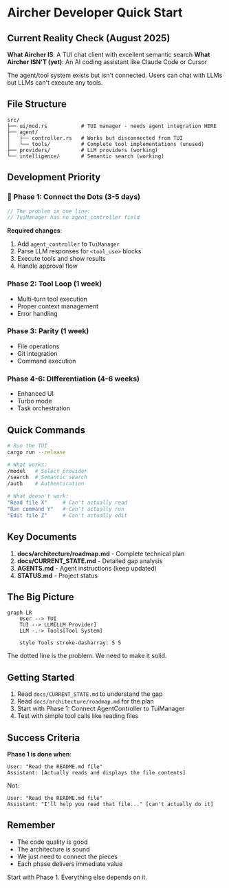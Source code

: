 # Aircher Developer Quick Start

## Current Reality Check (August 2025)

**What Aircher IS**: A TUI chat client with excellent semantic search
**What Aircher ISN'T (yet)**: An AI coding assistant like Claude Code or Cursor

The agent/tool system exists but isn't connected. Users can chat with LLMs but LLMs can't execute any tools.

## File Structure

```
src/
├── ui/mod.rs           # TUI manager - needs agent integration HERE
├── agent/
│   ├── controller.rs   # Works but disconnected from TUI
│   └── tools/          # Complete tool implementations (unused)
├── providers/          # LLM providers (working)
└── intelligence/       # Semantic search (working)
```

## Development Priority

### 🚨 Phase 1: Connect the Dots (3-5 days)
```rust
// The problem in one line:
// TuiManager has no agent_controller field
```

**Required changes**:
1. Add `agent_controller` to `TuiManager` 
2. Parse LLM responses for `<tool_use>` blocks
3. Execute tools and show results
4. Handle approval flow

### Phase 2: Tool Loop (1 week)
- Multi-turn tool execution
- Proper context management
- Error handling

### Phase 3: Parity (1 week)  
- File operations
- Git integration
- Command execution

### Phase 4-6: Differentiation (4-6 weeks)
- Enhanced UI
- Turbo mode
- Task orchestration

## Quick Commands

```bash
# Run the TUI
cargo run --release

# What works:
/model   # Select provider
/search  # Semantic search
/auth    # Authentication

# What doesn't work:
"Read file X"     # Can't actually read
"Run command Y"   # Can't actually run
"Edit file Z"     # Can't actually edit
```

## Key Documents

1. **docs/architecture/roadmap.md** - Complete technical plan
2. **docs/CURRENT_STATE.md** - Detailed gap analysis  
3. **AGENTS.md** - Agent instructions (keep updated)
4. **STATUS.md** - Project status

## The Big Picture

```mermaid
graph LR
    User --> TUI
    TUI --> LLM[LLM Provider]
    LLM -.-> Tools[Tool System]
    
    style Tools stroke-dasharray: 5 5
```

The dotted line is the problem. We need to make it solid.

## Getting Started

1. Read `docs/CURRENT_STATE.md` to understand the gap
2. Read `docs/architecture/roadmap.md` for the plan
3. Start with Phase 1: Connect AgentController to TuiManager
4. Test with simple tool calls like reading files

## Success Criteria

**Phase 1 is done when**:
```
User: "Read the README.md file"
Assistant: [Actually reads and displays the file contents]
```

Not:
```
User: "Read the README.md file"  
Assistant: "I'll help you read that file..." [can't actually do it]
```

## Remember

- The code quality is good
- The architecture is sound
- We just need to connect the pieces
- Each phase delivers immediate value

Start with Phase 1. Everything else depends on it.